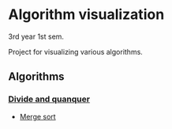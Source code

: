 # Algorithm visualization

3rd year 1st sem.

Project for visualizing various algorithms.

## Algorithms

### [Divide and quanquer]("./divide_and_conquer")

- [Merge sort]("./divide_and_conquer/merge_sort")
